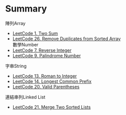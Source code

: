 # Summary
陣列Array
* [LeetCode 1. Two Sum](array/two_sum/README.md)  
* [LeetCode 26. Remove Duplicates from Sorted Array](array/remove_duplicates_from_sorted_array)    
數學Number
* [LeetCode 7. Reverse Integer](number/reverse_integer/README.md)  
* [LeetCode 9. Palindrome Number](number/palindrome_number/README.md)   

字串String
* [LeetCode 13. Roman to Integer](string/roman_to_Integer/README.md)
* [LeetCode 14. Longest Common Prefix](string/longest_common_prefix/README.md)
* [LeetCode 20. Valid Parentheses](string/valid_parentheses/README.md)

連結串列Linked List
* [LeetCode 21. Merge Two Sorted Lists](linked_list/merge_two_sorted_lists/README.md)